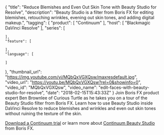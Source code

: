 {
  "title": "Reduce Blemishes and Even Out Skin Tone with Beauty Studio for Resolve",
  "description": "Beauty Studio is a filter from Boris FX for editing blemishes, retouching wrinkles, evening out skin tones, and adding digital makeup.",
  "tagging": {
    "product": [
      "Continuum"
    ],
    "host": [
      "Blackmagic DaVinci Resolve"
    ],
    "series": [

    ],
    "feature": [

    ],
    "language": [

    ]
  },
  "thumbnail_url": "https://img.youtube.com/vi/MQbQxVGXQsw/maxresdefault.jpg",
  "video_url": "https://youtu.be/MQbQxVGXQsw?rel=0&showinfo=0",
  "video_id": "MQbQxVGXQsw",
  "video_name": "edit-faces-with-beauty-studio-for-resolve",
  "date": "2018-02-15T15:43:33Z"
}
Join Boris FX product expert Ben Brownlee of Curious Turtle as he takes you on a tour of the Beauty Studio filter from Boris FX. Learn how to use Beauty Studio inside DaVinci Resolve to reduce blemishes and wrinkles and even out skin tones  without ruining the texture of the skin.

[Download a Continuum trial](/downloads/?&product=Continuum) or learn more about [Continuum Beauty Studio](/products/continuum-filters/beauty-studio-filter-in-continuum/) from Boris FX.
